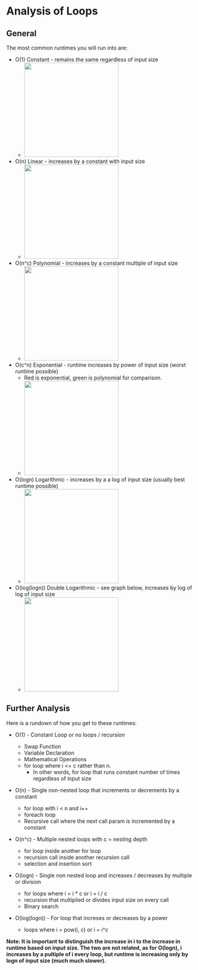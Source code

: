 # Analysis of Loops

## General
The most common runtimes you will run into are:
* O(1) Constant - remains the same regardless of input size
  * <img src="https://d30y9cdsu7xlg0.cloudfront.net/png/239044-200.png" height="250">
* O(n) Linear - increases by a constant with input size
  * <img src="https://i.stack.imgur.com/iqwyt.gif" height="250">
* O(n^c) Polynomial - increases by a constant multiple of input size
  * <img src="https://introcs.cs.princeton.edu/java/41analysis/images/standard-plot.png" height="250">
* O(c^n) Exponential - runtime increases by power of input size (worst runtime possible)
  * Red is exponential, green is polynomial for comparison.
  * <img src="http://people.oregonstate.edu/~drayt/MTH251/slides/exp3.jpg" height="250">
* O(logn) Logarithmic - increases by a a log of input size (usually best runtime possible)
  * <img src="https://i.stack.imgur.com/qPNNp.png" height="250">
* O(log(logn)) Double Logarithmic - see graph below, increases by log of log of input size
  * <img src="http://cdn.cs50.net/2012/fall/lectures/3/notes3w/graph.png" height="250">

## Further Analysis
Here is a rundown of how you get to these runtimes:

* O(1) - Constant Loop or no loops / recursion
  * Swap Function
  * Variable Declaration
  * Mathematical Operations
  * for loop where i <= c rather than n.
    * In other words, for loop that runs constant number of times regardless of input size

* O(n) - Single non-nested loop that increments or decrements by a constant
  * for loop with i < n and i++
  * foreach loop
  * Recursive call where the next call param is incremented by a constant

* O(n^c) - Multiple nested loops with c = nesting depth
  * for loop inside another for loop
  * recursion call inside another recursion call
  * selection and insertion sort

* O(logn) - Single non nested loop and increases / decreases by multiple or division
  * for loops where i = i * c or i = i / c
  * recursion that multiplied or divides input size on every call
  * Binary search

* O(log(logn)) - For loop that increses or decreases by a power
  * loops where i = pow(i, c) or i = i^c

**Note: It is important to distinguish the increase in i to the increase in runtime based on
input size.  The two are not related, as for O(logn), i increases by a pultiple of i every loop, 
but runtime is increasing only by logn of input size (much much slower).**